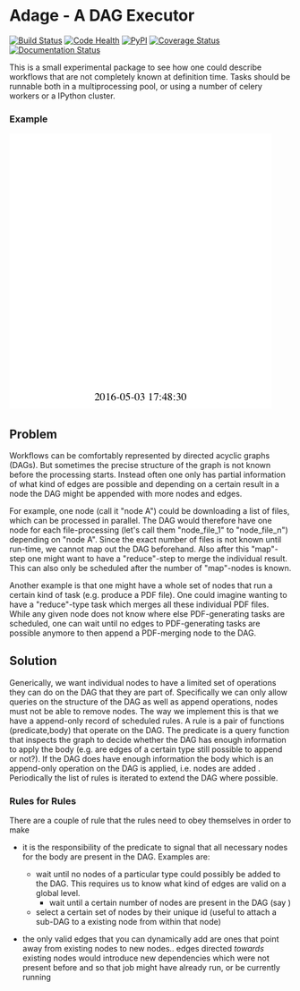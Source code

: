 # Adage - A DAG Executor

[![Build Status](https://travis-ci.org/diana-hep/adage.svg?branch=master)](https://travis-ci.org/diana-hep/adage)
[![Code Health](https://landscape.io/github/diana-hep/adage/master/landscape.svg?style=flat)](https://landscape.io/github/diana-hep/adage/master)
[![PyPI](https://img.shields.io/pypi/v/adage.svg)](https://pypi.python.org/pypi/adage)
[![Coverage Status](https://coveralls.io/repos/github/diana-hep/adage/badge.svg?branch=master)](https://coveralls.io/github/diana-hep/adage?branch=master)
[![Documentation Status](https://readthedocs.org/projects/adage/badge/?version=latest)](http://adage.readthedocs.io/en/latest/?badge=latest)

This is a small experimental package to see how one could describe workflows that are not completely known at definition time. Tasks should be runnable both in a multiprocessing pool, or using a number of celery workers or a IPython cluster.

### Example

![example image](./example_workflow.gif "dynamically extended workflow")



## Problem

Workflows can be comfortably represented by directed acyclic graphs (DAGs). But sometimes the precise structure of the graph is not known before the processing starts. Instead often one only has partial information of what kind of edges are possible and depending on a certain result in a node the DAG might be appended with more nodes and edges.

For example, one node (call it "node A") could be downloading a list of files, which can be processed in parallel. The DAG would therefore have one node for each file-processing (let's call them    "node_file_1" to "node_file_n") depending on "node A". Since the exact number of files is not known until run-time, we cannot map out the DAG beforehand. Also after this "map"-step one might want to have a "reduce"-step to merge the individual result. This can also only be scheduled after the number of "map"-nodes is known.

Another example is that one might have a whole set of nodes that run a certain kind of task (e.g. produce a PDF file). One could imagine wanting to have a "reduce"-type task which merges all these individual PDF files. While any given node does not know where else PDF-generating tasks are scheduled, one can wait until no edges to PDF-generating tasks are possible anymore to then append a PDF-merging node to the DAG.

## Solution

Generically, we want individual nodes to have a limited set of operations they can do on the DAG that they are part of. Specifically we can only allow queries on the structure of the DAG as well as append operations, nodes must not be able to remove nodes. The way we implement this is that we have a append-only record of scheduled rules. A rule is a pair of functions (predicate,body) that operate on the DAG. The predicate is a query function that inspects the graph to decide whether the DAG has enough information to apply the body (e.g. are edges of a certain type still possible to append or not?). If the DAG does have enough information the body which is an append-only operation on the DAG is applied, i.e. nodes are added . Periodically the list of rules is iterated to extend the DAG where possible.

### Rules for Rules

There are a couple of rule that the rules need to obey themselves in order to make 

- it is the responsibility of the predicate to signal that all necessary nodes for the body are present in the DAG. Examples are:
	- wait until    no nodes of a particular type could possibly be added to the DAG. This requires us to know what kind of edges are valid on a global level.
        - wait until a certain number of nodes are present in the DAG (say )
	- select a certain set of nodes by their unique id (useful to attach a sub-DAG to a existing node from within that node)
	
- the only valid edges that you can dynamically add are ones that point away from existing nodes to new nodes.. edges directed *towards* existing nodes would introduce new dependencies which were not present before and so that job might have already run, or be currently running

